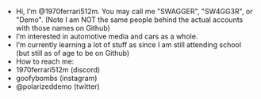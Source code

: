 -  Hi, I’m @1970ferrari512m. You may call me "SWAGGER", "SW4GG3R", or "Demo". (Note I am NOT the same people behind the actual accounts with those names on Github)
-  I’m interested in automotive media and cars as a whole.
-  I’m currently learning a lot of stuff as since I am still attending school (but still as of age to be on Github)
-  How to reach me:
-  1970ferrari512m (discord)
-  goofybombs (instagram)
-  @polarizeddemo (twitter)
